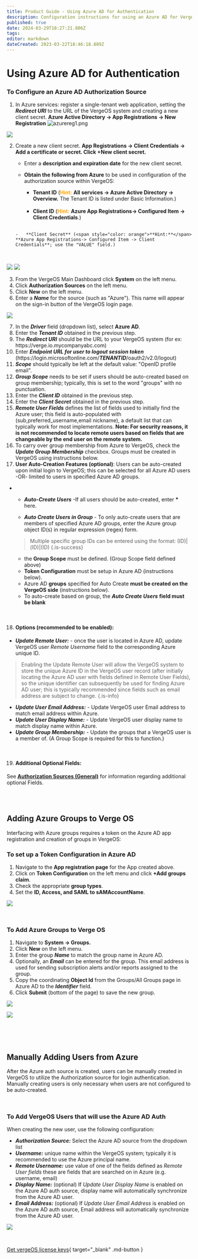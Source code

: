 ```yaml
---
title: Product Guide - Using Azure AD for Authentication
description: Configuration instructions for using an Azure AD for VergeOS user authentication
published: true
date: 2024-03-29T18:27:21.806Z
tags: 
editor: markdown
dateCreated: 2023-03-22T18:46:18.889Z
---
```


# Using Azure AD for Authentication

### To Configure an Azure AD Authorization Source

1.  In Azure services: register a single-tenant web application, setting the ***Redirect URI*** to the URL of the VergeOS system and creating a new client secret. **Azure Active Directory -> App Registrations -> New Registration**
![azurereg1.png](/docs/public/userguide-sshots/azurereg1.png)

![](/docs/public/userguide-sshots/azurereg2.png)

2.  Create a new client secret. **App Registrations -> Client Credentials -> Add a certificate or secret. Click +New client secret.**
    -   Enter a **description and expiration date** for the new client secret.
    -   **Obtain the following from Azure** to be used in configuration of the authorization source within VergeOS:
    
        -   **Tenant ID**  (<span style="color: orange">**Hint:**</span>  **All services -> Azure Active Directory -> Overview.** The Tenant ID is listed under Basic Information.)
        
        <br>

 		-   **Client ID**   (<span style="color: orange">**Hint:**</span>  **Azure App Registrations-> Configured Item -> Client Credentials**.)
    <br>
    
    	-   **Client Secret** (<span style="color: orange">**Hint:**</span>  **Azure App Registrations-> Configured Item -> Client Credentials**; use the "VALUE" field.)
    <br>

![](/docs/public/userguide-sshots/azureclientsecretadd.png)
![](/docs/public/userguide-sshots/azureclientsecret2.png)


3.  From the VergeOS Main Dashboard click **System** on the left menu.
2.  Click **Authorization Sources** on the left menu.
3.  Click **New** on the left menu.
4.  Enter a ***Name*** for the source (such as "Azure"). This name will appear on the sign-in button of the VergeOS login page.

![](/docs/public/userguide-sshots/azureauthform.png)

7.  In the ***Driver*** field (dropdown list), select **Azure AD**.
6.  Enter the ***Tenant ID*** obtained in the previous step.
7.  The ***Redirect URI*** should be the URL to your VergeOS system 
(for ex: https:/[]()/verge.io.mycompanyabc.com)
8.  Enter ***Endpoint URL for user to logout session token*** 
(https:/[]()/login.microsoftonline.com/***TENANTID***/oauth2/v2.0/logout)
9.  ***Scope*** should typically be left at the default value: "OpenID profile email".
10.  ***Group Scope*** needs to be set if users should be auto-created based on group membership; typically, this is set to the word "groups" with no punctuation.
11.  Enter the ***Client ID*** obtained in the previous step.
12.  Enter the ***Client Secret*** obtained in the previous step.
13.  ***Remote User Fields*** defines the list of fields used to initially find the Azure user; this field is auto-populated with (sub,preferred\_username,email nickname), a default list that can typically work for most implementations. **Note: For security reasons, it is not recommended to locate remote users based on fields that are changeable by the end user on the remote system.**
14.  To carry over group membership from Azure to VergeOS, check the ***Update Group Membership*** checkbox. Groups must be created in VergeOS using instructions below.
15.  **User Auto-Creation Features (optional)**: 
Users can be auto-created upon initial login to VergeOS; this can be selected for all Azure AD users -OR- limited to users in specified Azure AD groups.

-  
  -   ***Auto-Create Users*** -If all users should be auto-created, enter **\*** here.
    
  -   ***Auto Create Users in Group*** - To only auto-create users that are members of specified Azure AD groups, enter the Azure group object ID(s) in regular expression (regex) form. 
  > Multiple specific group IDs can be entered using the format: (ID)|(ID)|(ID) {.is-success}

 	-   the **Group Scope** must be defined. (Group Scope field defined above)
 	-   **Token Configuration** must be setup in Azure AD (instructions below).
 	-   Azure AD **groups** specified for Auto Create **must be created on the VergeOS side** (instructions below).
	 -   To auto-create based on group, the ***Auto Create Users*** **field must be blank**

<br>

18. #### Options (recommended to be enabled):

- ***Update Remote User:*** \- once the user is located in Azure AD, update VergeOS user *Remote Username* field to the corresponding Azure unique ID.

> Enabling the Update Remote User will allow the VergeOS system to store the unique Azure ID in the VergeOS user record (after initially locating the Azure AD user with fields defined in Remote User Fields), so the unique identifier can subsequently be used for finding Azure AD user; this is typically recommended since fields such as email address are subject to change. {.is-info}

-   ***Update User Email Address:*** \- Update VergeOS user Email address to match email address within Azure.
-   ***Update User Display Name:*** \- Update VergeOS user display name to match display name within Azure.
-   ***Update Group Membership:*** \- Update the groups that a VergeOS user is a member of. (A Group Scope is required for this to function.)


<br>

19. #### Additional Optional Fields:


See  [**Authorization Sources (General)**](/product-guide/AuthSources-General) for information regarding additional optional Fields.


<br>
<br>

## Adding Azure Groups to Verge OS

Interfacing with Azure groups requires a token on the Azure AD app registration and creation of groups in VergeOS:
<br>


### To set up a Token Configuration in Azure AD

1.  Navigate to the **App registration page** for the App created above.
2.  Click on **Token Configuration** on the left menu and click **+Add groups claim**.
3.  Check the appropriate **group types**.
4.  Set the **ID, Access, and SAML to sAMAccountName**.

![](/docs/public/userguide-sshots/azure-editgroupsclaim.png)

<br>

### To Add Azure Groups to Verge OS

1.  Navigate to **System -> Groups.**
2.  Click **New** on the left menu.
3.  Enter the group ***Name*** to match the group name in Azure AD.
4.  Optionally, an ***Email*** can be entered for the group. This email address is used for sending subscription alerts and/or reports assigned to the group.
5.  Copy the coordinating **Object Id** from the Groups/All Groups page in Azure AD to the ***Identifier*** field.
6.  Click **Submit** (bottom of the page) to save the new group.

![](/docs/public/userguide-sshots/azure-groupspage.png)

![](/docs/public/userguide-sshots/azure-creategroup.png)


<br>
<br>
<br>

## Manually Adding Users from Azure

After the Azure auth source is created, users can be manually created in VergeOS to utilize the Authorization source for login authentication. Manually creating users is only necessary when users are not configured to be auto-created.

<br>

### To Add VergeOS Users that will use the Azure AD Auth

When creating the new user, use the following configuration:

-   ***Authorization Source:*** Select the Azure AD source from the dropdown list
-   ***Username:*** unique name within the VergeOS system; typically it is recommended to use the Azure principal name.
-   ***Remote Username:*** use value of one of the fields defined as *Remote User fields* these are fields that are searched on in Azure (e.g. username, email)
-   ***Display Name:*** (optional) If *Update User Display Name* is enabled on the Azure AD auth source, display name will automatically synchronize from the Azure AD user.
-   ***Email Address:*** (optional) If *Update User Email Address* is enabled on the Azure AD auth source, Email address will automatically synchronize from the Azure AD user.

![](/docs/public/userguide-sshots/azure-newuser.png)

<br>

[Get vergeOS license keys](https://www.verge.io/test-drive){ target="_blank" .md-button }